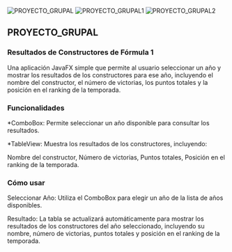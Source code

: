 ![PROYECTO_GRUPAL](https://github.com/R-StevenPivaqueFigueroa19/Proyecto_Grupal/assets/168945387/a003cb94-aaed-4f0e-bb9e-e4c3cbace47b)
![PROYECTO_GRUPAL1](https://github.com/R-StevenPivaqueFigueroa19/Proyecto_Grupal/assets/168945387/c01c6781-3baa-406e-bb35-1ce037ccc0c4)
![PROYECTO_GRUPAL2](https://github.com/R-StevenPivaqueFigueroa19/Proyecto_Grupal/assets/168945387/52f51310-fd5e-4f3e-8b41-a743f17b2249)

<h2>PROYECTO_GRUPAL</h2>
<h3>Resultados de Constructores de Fórmula 1</h3>
Una aplicación JavaFX simple que permite al usuario seleccionar un año y mostrar los resultados de los constructores para ese año, incluyendo el nombre del constructor, el número de victorias, los puntos totales y la posición en el ranking de la temporada.

<h3>Funcionalidades</h3>
*ComboBox: Permite seleccionar un año disponible para consultar los resultados.

*TableView: Muestra los resultados de los constructores, incluyendo:

Nombre del constructor,
Número de victorias,
Puntos totales,
Posición en el ranking de la temporada.

<h3>Cómo usar</h3>
Seleccionar Año: Utiliza el ComboBox para elegir un año de la lista de años disponibles.

 Resultado: La tabla se actualizará automáticamente para mostrar los resultados de los constructores del año seleccionado, incluyendo su nombre, número de victorias, puntos totales y posición en el ranking de la temporada.
